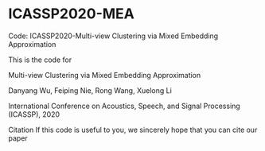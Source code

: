 # ICASSP2020-MEA
Code: ICASSP2020-Multi-view Clustering via Mixed Embedding Approximation

This is the code for

Multi-view Clustering via Mixed Embedding Approximation

Danyang Wu, Feiping Nie, Rong Wang, Xuelong Li

International Conference on Acoustics, Speech, and Signal Processing (ICASSP), 2020


Citation
If this code is useful to you, we sincerely hope that you can cite our paper
